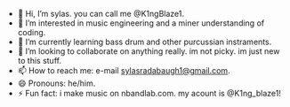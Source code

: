 - 👋 Hi, I’m sylas. you can call me @K1ngBlaze1.
- 👀 I’m interested in music engineering and a miner understanding of coding.
- 🌱 I’m currently learning bass drum and other purcussian instraments.
- 💞️ I’m looking to collaborate on anything really. im not picky. im just new to this stuff.
- 📫 How to reach me: e-mail sylasradabaugh1@gmail.com.
- 😄 Pronouns: he/him.
- ⚡ Fun fact: i make music on nbandlab.com. my acount is @K1ng_blaze1!

<!---
K1ngBlaze1/K1ngBlaze1 is a ✨ special ✨ repository because its `README.md` (this file) appears on your GitHub profile.
You can click the Preview link to take a look at your changes.
--->
